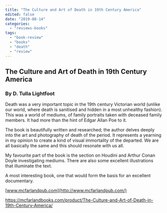 ```yaml
---
title: "The Culture and Art of Death in 19th Century America"
edited: false
date: "2019-08-14"
categories:
  - "reviews-books"
tags:
  - "book-review"
  - "books"
  - "death"
  - "review"
---
```


## The Culture and Art of Death in 19th Century America

### By D. Tulla Lightfoot

Death was a very important topic in the 19th century Victorian world (unlike our world, where death is sanitised and hidden in a most unhealthy fashion). This was a world of mediums, of family portraits taken with deceased family members. It had more than the hint of Edgar Allan Poe to it.

The book is beautifully written and researched; the author delves deeply into the art and photography of death of the period. It represents a yearning in my opinion to create a kind of visual immortality of the departed. We are all basically the same and this should resonate with us all.

My favourite part of the book is the section on Houdini and Arthur Conan Doyle investigating mediums. There are also some excellent illustrations that illuminate the text.

A most interesting book, one that would form the basis for an excellent documentary.

[www.mcfarlandpub.com](http://www.mcfarlandpub.com/)

https://mcfarlandbooks.com/product/The-Culture-and-Art-of-Death-in-19th-Century-America/
